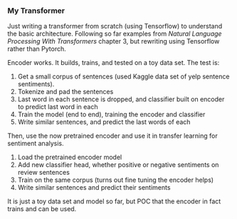 ### My Transformer

Just writing a transformer from scratch (using Tensorflow) to understand the basic 
architecture. Following so far examples from *Natural Language Processing With Transformers*
chapter 3, but rewriting using Tensorflow rather than Pytorch.

Encoder works. It builds, trains, and tested on a toy data set. The test is:

1) Get a small corpus of sentences (used Kaggle data set of yelp sentence sentiments).
2) Tokenize and pad the sentences
3) Last word in each sentence is dropped, and classifier built on encoder to predict last word in each
4) Train the model (end to end), training the encoder and classifier
5) Write similar sentences, and predict the last words of each

Then, use the now pretrained encoder and use it in transfer learning for sentiment analysis.

1) Load the pretrained encoder model
2) Add new classifier head, whether positive or negative sentiments on review sentences
3) Train on the same corpus (turns out fine tuning the encoder helps)
4) Write similar sentences and predict their sentiments

It is just a toy data set and model so far, but POC that the encoder in fact trains and can be used.
